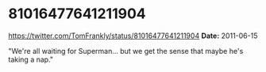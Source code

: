 # 81016477641211904
https://twitter.com/TomFrankly/status/81016477641211904
**Date:** 2011-06-15

"We're all waiting for Superman... but we get the sense that maybe he's taking a nap."
